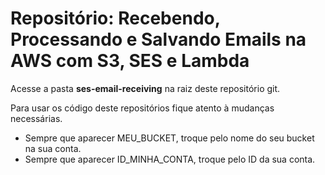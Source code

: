 # Repositório: Recebendo, Processando e Salvando Emails na AWS com S3, SES e Lambda

Acesse a pasta **ses-email-receiving** na raiz deste repositório git.

Para usar os código deste repositórios fique atento à mudanças necessárias.

- Sempre que aparecer MEU_BUCKET, troque pelo nome do seu bucket na sua conta.
- Sempre que aparecer ID_MINHA_CONTA, troque pelo ID da sua conta.